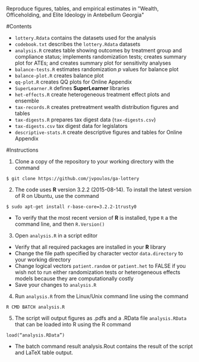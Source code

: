 Reproduce figures, tables, and empirical estimates in "Wealth, Officeholding, and Elite Ideology in Antebellum Georgia"

#Contents
* `lottery.Rdata` contains the datasets used for the analysis 
* `codebook.txt` describes the `lottery.Rdata` datasets
* `analysis.R` creates table showing outcomes by treatment group and compliance status; implements randomization tests; creates summary plot for ATEs; and creates summary plot for sensitivity analyses 
* `balance-tests.R` estimates randomization *p* values for balance plot
* `balance-plot.R` creates balance plot
* `qq-plot.R` creates QQ plots for Online Appendix
* `SuperLearner.R` defines **SuperLearner** libraries
* `het-effects.R` create heterogeneous treatment effect plots and ensemble 
* `tax-records.R` creates pretreatment wealth distribution figures and tables
* `tax-digests.R` prepares tax digest data (`tax-digests.csv`) 
* `tax-digests.csv` tax digest data for legislators
* `descriptive-stats.R` create descriptive figures and tables for Online Appendix

#Instructions
1. Clone a copy of the repository to your working directory with the command

```
$ git clone https://github.com/jvpoulos/ga-lottery
```
2. The code uses **R** version 3.2.2 (2015-08-14). To install the latest version of R on Ubuntu, use the command 
```
$ sudo apt-get install r-base-core=3.2.2-1trusty0
```
  * To verify that the most recent version of **R** is installed, type `R` a the command line, and then `R.Version()`
3. Open `analysis.R` in a script editor
  * Verify that all required packages are installed in your **R** library
  * Change the file path specified by character vector `data.directory` to your working directory
  * Change logical vectors `patient.random` or `patient.het` to FALSE if you wish not to run either randomization tests or heterogeneous effects models because they are computationally costly 
  * Save your changes to `analysis.R`
4. Run `analysis.R` from the Linux/Unix command line using the command
```
R CMD BATCH analysis.R
```
5. The script will output figures as .pdfs and a .RData file `analysis.RData` that can be loaded into R using the R command
```
load(“analysis.RData”)
```
  * The batch command result analysis.Rout contains the result of the script and LaTeX table output.
